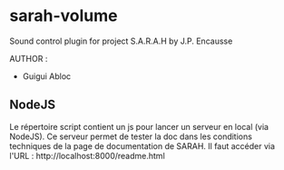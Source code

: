 sarah-volume
============

Sound control plugin for project S.A.R.A.H by J.P. Encausse

AUTHOR :
* Guigui Abloc

NodeJS
------

Le répertoire script contient un js pour lancer un serveur en local (via NodeJS). Ce serveur permet de tester la doc
dans les conditions techniques de la page de documentation de SARAH. Il faut accéder via l'URL : http://localhost:8000/readme.html
